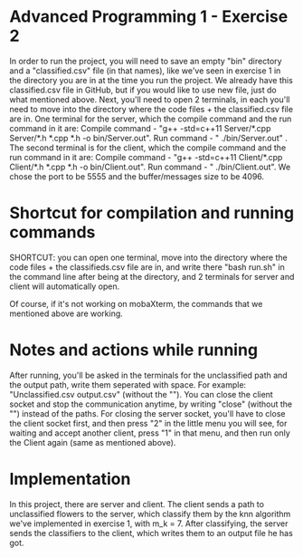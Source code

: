 # Advanced Programming 1 - Exercise 2

In order to run the project, you will need to save an empty "bin" directory and a "classified.csv" file (in that names),
like we've seen in exercise 1 in the directory you are in at the time you run the project. We already have this
classified.csv file in GitHub, but if you would like to use new file, just do what mentioned above. Next, you'll need to
open 2 terminals, in each you'll need to move into the directory where the code files + the classified.csv file are in.
One terminal for the server, which the compile command and the run command in it are:
Compile command - "g++ -std=c++11 Server/\*.cpp Server/\*.h \*.cpp \*.h -o bin/Server.out". Run command - "
./bin/Server.out"
. The second terminal is for the client, which the compile command and the run command in it are:
Compile command - "g++ -std=c++11 Client/\*.cpp Client/\*.h *.cpp \*.h -o bin/Client.out". Run command - "
./bin/Client.out". We chose the port to be 5555 and the buffer/messages size to be 4096.

# Shortcut for compilation and running commands

SHORTCUT: you can open one terminal, move into the directory where the code files + the classifieds.csv file are in, and
write there "bash run.sh" in the command line after being at the directory, and 2 terminals for server and client will
automatically open.

Of course, if it's not working on mobaXterm, the commands that we mentioned above are working.

# Notes and actions while running

After running, you'll be asked in the terminals for the unclassified path and the output path, write them seperated with
space. For example: "Unclassified.csv output.csv" (without the ""). You can close the client socket and stop the
communication anytime, by writing "close" (without the "") instead of the paths. For closing the server socket, you'll
have to close the client socket first, and then press "2" in the little menu you will see, for waiting and accept
another client, press "1" in that menu, and then run only the Client again (same as mentioned above).

# Implementation

In this project, there are server and client. The client sends a path to unclassified flowers to the server, which
classify them by the knn algorithm we've implemented in exercise 1, with m_k = 7. After classifying, the server sends the
classifiers to the client, which writes them to an output file he has got.